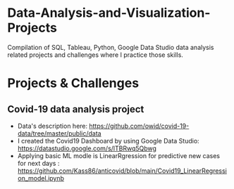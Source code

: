 # Data-Analysis-and-Visualization-Projects
Compilation of SQL, Tableau, Python, Google Data Studio data analysis related projects and challenges where I practice those skills.

# Projects & Challenges
## Covid-19 data analysis project
- Data's description here: https://github.com/owid/covid-19-data/tree/master/public/data
- I created the Covid19 Dashboard by using Google Data Studio: https://datastudio.google.com/s/lTBRwq5Qbwg
- Applying basic ML modle is LinearRgression for predictive new cases for next days : https://github.com/Kass86/anticovid/blob/main/Covid19_LinearRegression_model.ipynb
